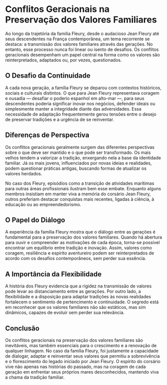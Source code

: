 # Conflitos Geracionais na Preservação dos Valores Familiares

Ao longo da trajetória da família Fleury, desde o audacioso Jean Fleury até seus descendentes na França contemporânea, um tema recorrente se destaca: a transmissão dos valores familiares através das gerações. No entanto, esse processo nunca foi linear ou isento de desafios. Os conflitos geracionais desempenham um papel central na forma como os valores são reinterpretados, adaptados ou, por vezes, questionados.

## O Desafio da Continuidade

A cada nova geração, a família Fleury se deparou com contextos históricos, sociais e culturais distintos. O que para Jean Fleury representava coragem e ousadia — desafiar o poderio espanhol em alto-mar —, para seus descendentes poderia significar inovar nos negócios, defender ideais ou simplesmente manter a integridade diante das adversidades. Essa necessidade de adaptação frequentemente gerou tensões entre o desejo de preservar tradições e a urgência de se reinventar.

## Diferenças de Perspectiva

Os conflitos geracionais geralmente surgem das diferentes perspectivas sobre o que deve ser mantido e o que pode ser transformado. Os mais velhos tendem a valorizar a tradição, enxergando nela a base da identidade familiar. Já os mais jovens, influenciados por novas ideias e realidades, podem questionar práticas antigas, buscando formas de atualizar os valores herdados.

No caso dos Fleury, episódios como a transição de atividades marítimas para outras áreas profissionais ilustram bem esse embate. Enquanto alguns membros insistiam em manter viva a memória do corsário Jean Fleury, outros preferiam destacar conquistas mais recentes, ligadas à ciência, à educação ou ao empreendedorismo.

## O Papel do Diálogo

A experiência da família Fleury mostra que o diálogo entre as gerações é fundamental para a preservação dos valores familiares. Quando há abertura para ouvir e compreender as motivações de cada época, torna-se possível encontrar um equilíbrio entre tradição e inovação. Assim, valores como coragem, resiliência e espírito aventureiro podem ser reinterpretados de acordo com os desafios contemporâneos, sem perder sua essência.

## A Importância da Flexibilidade

A história dos Fleury evidencia que a rigidez na transmissão de valores pode levar ao distanciamento entre as gerações. Por outro lado, a flexibilidade e a disposição para adaptar tradições às novas realidades fortalecem o sentimento de pertencimento e continuidade. O segredo está em reconhecer que os valores familiares não são estáticos, mas sim dinâmicos, capazes de evoluir sem perder sua relevância.

## Conclusão

Os conflitos geracionais na preservação dos valores familiares são inevitáveis, mas também essenciais para o crescimento e a renovação de qualquer linhagem. No caso da família Fleury, foi justamente a capacidade de dialogar, adaptar e reinventar seus valores que permitiu a sobrevivência e o florescimento do legado iniciado por Jean Fleury. O espírito do corsário vive não apenas nas histórias do passado, mas na coragem de cada geração em enfrentar seus próprios mares desconhecidos, mantendo viva a chama da tradição familiar.